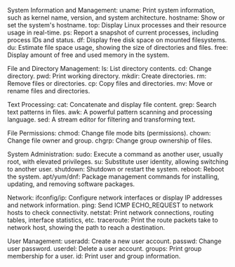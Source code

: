 System Information and Management:
uname: Print system information, such as kernel name, version, and system architecture.
hostname: Show or set the system's hostname.
top: Display Linux processes and their resource usage in real-time.
ps: Report a snapshot of current processes, including process IDs and status.
df: Display free disk space on mounted filesystems.
du: Estimate file space usage, showing the size of directories and files.
free: Display amount of free and used memory in the system.

File and Directory Management:
ls: List directory contents.
cd: Change directory.
pwd: Print working directory.
mkdir: Create directories.
rm: Remove files or directories.
cp: Copy files and directories.
mv: Move or rename files and directories.

Text Processing:
cat: Concatenate and display file content.
grep: Search text patterns in files.
awk: A powerful pattern scanning and processing language.
sed: A stream editor for filtering and transforming text.

File Permissions:
chmod: Change file mode bits (permissions).
chown: Change file owner and group.
chgrp: Change group ownership of files.

System Administration:
sudo: Execute a command as another user, usually root, with elevated privileges.
su: Substitute user identity, allowing switching to another user.
shutdown: Shutdown or restart the system.
reboot: Reboot the system.
apt/yum/dnf: Package management commands for installing, updating, and removing software packages.

Network:
ifconfig/ip: Configure network interfaces or display IP addresses and network information.
ping: Send ICMP ECHO_REQUEST to network hosts to check connectivity.
netstat: Print network connections, routing tables, interface statistics, etc.
traceroute: Print the route packets take to network host, showing the path to reach a destination.

User Management:
useradd: Create a new user account.
passwd: Change user password.
userdel: Delete a user account.
groups: Print group membership for a user.
id: Print user and group information.